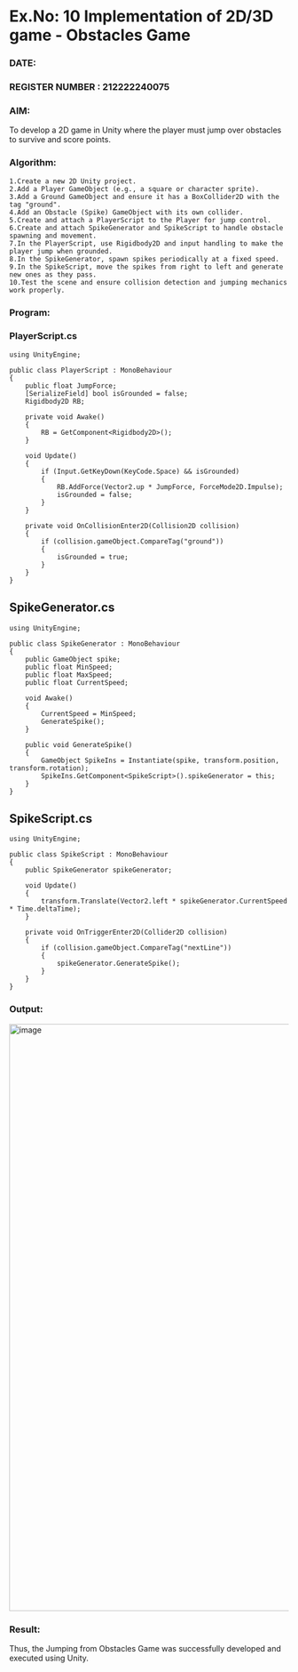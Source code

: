 # Ex.No: 10  Implementation of 2D/3D game - Obstacles Game
### DATE:                                                                            
### REGISTER NUMBER : 212222240075
### AIM: 
To develop a 2D game in Unity where the player must jump over obstacles to survive and score points.

### Algorithm:
```
1.Create a new 2D Unity project.
2.Add a Player GameObject (e.g., a square or character sprite).
3.Add a Ground GameObject and ensure it has a BoxCollider2D with the tag "ground".
4.Add an Obstacle (Spike) GameObject with its own collider.
5.Create and attach a PlayerScript to the Player for jump control.
6.Create and attach SpikeGenerator and SpikeScript to handle obstacle spawning and movement.
7.In the PlayerScript, use Rigidbody2D and input handling to make the player jump when grounded.
8.In the SpikeGenerator, spawn spikes periodically at a fixed speed.
9.In the SpikeScript, move the spikes from right to left and generate new ones as they pass.
10.Test the scene and ensure collision detection and jumping mechanics work properly.
```  
### Program:
### PlayerScript.cs
```
using UnityEngine;

public class PlayerScript : MonoBehaviour
{
    public float JumpForce;
    [SerializeField] bool isGrounded = false;
    Rigidbody2D RB;

    private void Awake()
    {
        RB = GetComponent<Rigidbody2D>();
    }

    void Update()
    {
        if (Input.GetKeyDown(KeyCode.Space) && isGrounded)
        {
            RB.AddForce(Vector2.up * JumpForce, ForceMode2D.Impulse);
            isGrounded = false;
        }
    }

    private void OnCollisionEnter2D(Collision2D collision)
    {
        if (collision.gameObject.CompareTag("ground"))
        {
            isGrounded = true;
        }
    }
}

```

## SpikeGenerator.cs

```
using UnityEngine;

public class SpikeGenerator : MonoBehaviour
{
    public GameObject spike;
    public float MinSpeed;
    public float MaxSpeed;
    public float CurrentSpeed;

    void Awake()
    {
        CurrentSpeed = MinSpeed;
        GenerateSpike();
    }

    public void GenerateSpike()
    {
        GameObject SpikeIns = Instantiate(spike, transform.position, transform.rotation);
        SpikeIns.GetComponent<SpikeScript>().spikeGenerator = this;
    }
}
```
## SpikeScript.cs

```
using UnityEngine;

public class SpikeScript : MonoBehaviour
{
    public SpikeGenerator spikeGenerator;

    void Update()
    {
        transform.Translate(Vector2.left * spikeGenerator.CurrentSpeed * Time.deltaTime);
    }

    private void OnTriggerEnter2D(Collider2D collision)
    {
        if (collision.gameObject.CompareTag("nextLine"))
        {
            spikeGenerator.GenerateSpike();
        }
    }
}

```

### Output:
<img width="1919" height="1056" alt="image" src="https://github.com/user-attachments/assets/f107f4b3-bc14-4617-ae1e-f8ca7cc34b80" />



### Result:
Thus, the Jumping from Obstacles Game was successfully developed and executed using Unity.
